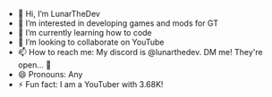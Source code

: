 - 👋 Hi, I’m LunarTheDev
- 👀 I’m interested in developing games and mods for GT
- 🌱 I’m currently learning how to code
- 💞️ I’m looking to collaborate on YouTube
- 📫 How to reach me: My discord is @lunarthedev. DM me! They're open... 👀
- 😄 Pronouns: Any
- ⚡ Fun fact: I am a YouTuber with 3.68K!

<!---
AlbinoGT/AlbinoGT is a ✨ special ✨ repository because its `README.md` (this file) appears on your GitHub profile.
You can click the Preview link to take a look at your changes.
--->
